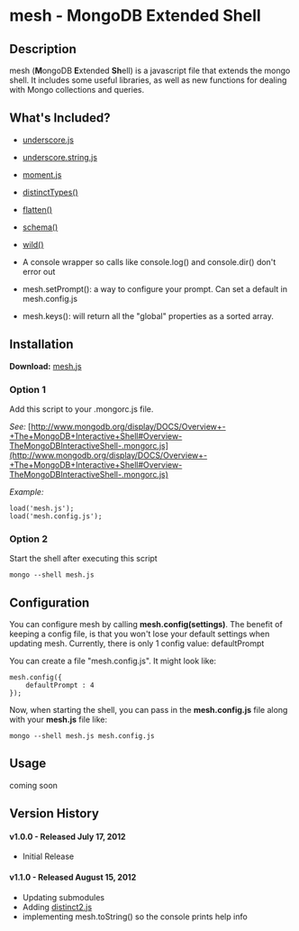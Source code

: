  mesh - MongoDB Extended Shell
===============================


## Description ##

mesh (**M**ongoDB **E**xtended **Sh**ell) is a javascript file that extends
the mongo shell.  It includes some useful libraries, as well as new functions
for dealing with Mongo collections and queries.


## What's Included? ##

- [underscore.js](http://documentcloud.github.com/underscore/) 

- [underscore.string.js](http://epeli.github.com/underscore.string/)

- [moment.js](http://momentjs.com/)

- [distinctTypes()](http://skratchdot.com/projects/mongodb-distinct-types/)

- [flatten()](http://skratchdot.com/projects/mongodb-flatten/)

- [schema()](http://skratchdot.com/projects/mongodb-schema/)

- [wild()](http://skratchdot.com/projects/mongodb-wild/)

- A console wrapper so calls like console.log() and console.dir() don't error out

- mesh.setPrompt(): a way to configure your prompt. Can set a default in mesh.config.js

- mesh.keys(): will return all the "global" properties as a sorted array.


## Installation ##

**Download:** [mesh.js](https://github.com/skratchdot/mesh/raw/master/mesh.js)

### Option 1 ###

Add this script to your .mongorc.js file.  

_See:_ [http://www.mongodb.org/display/DOCS/Overview+-+The+MongoDB+Interactive+Shell#Overview-TheMongoDBInteractiveShell-.mongorc.js](http://www.mongodb.org/display/DOCS/Overview+-+The+MongoDB+Interactive+Shell#Overview-TheMongoDBInteractiveShell-.mongorc.js)

_Example:_

    load('mesh.js');
    load('mesh.config.js');


### Option 2 ###

Start the shell after executing this script  

    mongo --shell mesh.js


## Configuration ##

You can configure mesh by calling **mesh.config(settings)**. The benefit of keeping a config file, is that
you won't lose your default settings when updating mesh. Currently, there is only 1 config value:
	defaultPrompt

You can create a file "mesh.config.js".  It might look like:

    mesh.config({
        defaultPrompt : 4
    });

Now, when starting the shell, you can pass in the **mesh.config.js** file along with your 
**mesh.js** file like:

    mongo --shell mesh.js mesh.config.js


## Usage ##

coming soon


## Version History ##

#### v1.0.0 - Released July 17, 2012 ####
  * Initial Release

#### v1.1.0 - Released August 15, 2012 ####
  * Updating submodules
  * Adding [distinct2.js](http://skratchdot.com/projects/mongodb-distinct2/)
  * implementing mesh.toString() so the console prints help info


